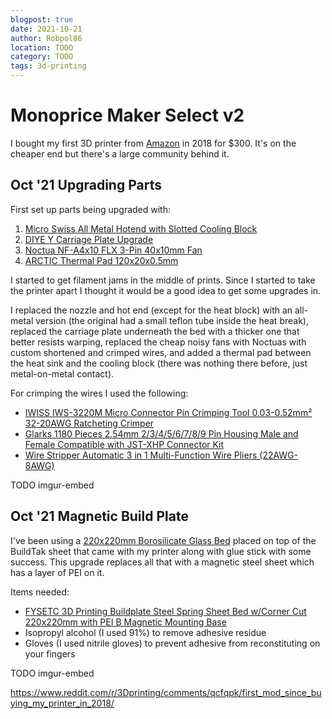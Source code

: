 ```yaml
---
blogpost: true
date: 2021-10-21
author: Robpol86
location: TODO
category: TODO
tags: 3d-printing
---
```


# Monoprice Maker Select v2

I bought my first 3D printer from [Amazon](https://www.amazon.com/gp/product/B018GZBC3Y) in 2018 for $300. It's on the
cheaper end but there's a large community behind it.

## Oct &#39;21 Upgrading Parts

First set up parts being upgraded with:

1. [Micro Swiss All Metal Hotend with Slotted Cooling Block](https://www.amazon.com/dp/B01E1HANLS)
1. [DIYE Y Carriage Plate Upgrade](https://www.amazon.com/dp/B07PTD7DHW)
1. [Noctua NF-A4x10 FLX 3-Pin 40x10mm Fan](https://www.amazon.com/dp/B009NQLT0M)
1. [ARCTIC Thermal Pad 120x20x0.5mm](https://www.amazon.com/dp/B086CCPHPP)

I started to get filament jams in the middle of prints. Since I started to take the printer apart I thought it would be a
good idea to get some upgrades in.

I replaced the nozzle and hot end (except for the heat block) with an all-metal version (the original had a small teflon
tube inside the heat break), replaced the carriage plate underneath the bed with a thicker one that better resists warping,
replaced the cheap noisy fans with Noctuas with custom shortened and crimped wires, and added a thermal pad between the
heat sink and the cooling block (there was nothing there before, just metal-on-metal contact).

For crimping the wires I used the following:

* [IWISS IWS-3220M Micro Connector Pin Crimping Tool 0.03-0.52mm² 32-20AWG Ratcheting Crimper](https://www.amazon.com/dp/B078WPT5M1)
* [Glarks 1180 Pieces 2.54mm 2/3/4/5/6/7/8/9 Pin Housing Male and Female Compatible with JST-XHP Connector Kit](https://www.amazon.com/gp/product/B07CTH46S7)
* [Wire Stripper Automatic 3 in 1 Multi-Function Wire Pliers (22AWG-8AWG)](https://www.amazon.com/dp/B08XXL3B7K)

TODO imgur-embed

## Oct &#39;21 Magnetic Build Plate

I've been using a [220x220mm Borosilicate Glass Bed](https://www.amazon.com/gp/product/B07BHG5HCV) placed on top of the
BuildTak sheet that came with my printer along with glue stick with some success. This upgrade replaces all that with a
magnetic steel sheet which has a layer of PEI on it.

Items needed:

* [FYSETC 3D Printing Buildplate Steel Spring Sheet Bed w/Corner Cut 220x220mm with PEI B Magnetic Mounting Base](https://www.amazon.com/dp/B082WTTD1D)
* Isopropyl alcohol (I used 91%) to remove adhesive residue
* Gloves (I used nitrile gloves) to prevent adhesive from reconstituting on your fingers

TODO imgur-embed

https://www.reddit.com/r/3Dprinting/comments/qcfqpk/first_mod_since_buying_my_printer_in_2018/
